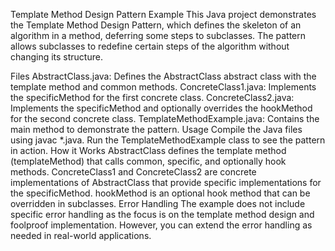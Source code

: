 Template Method Design Pattern Example
This Java project demonstrates the Template Method Design Pattern, which defines the skeleton of an algorithm in a method, deferring some steps to subclasses. The pattern allows subclasses to redefine certain steps of the algorithm without changing its structure.

Files
AbstractClass.java: Defines the AbstractClass abstract class with the template method and common methods.
ConcreteClass1.java: Implements the specificMethod for the first concrete class.
ConcreteClass2.java: Implements the specificMethod and optionally overrides the hookMethod for the second concrete class.
TemplateMethodExample.java: Contains the main method to demonstrate the pattern.
Usage
Compile the Java files using javac *.java.
Run the TemplateMethodExample class to see the pattern in action.
How it Works
AbstractClass defines the template method (templateMethod) that calls common, specific, and optionally hook methods.
ConcreteClass1 and ConcreteClass2 are concrete implementations of AbstractClass that provide specific implementations for the specificMethod.
hookMethod is an optional hook method that can be overridden in subclasses.
Error Handling
The example does not include specific error handling as the focus is on the template method design and foolproof implementation. However, you can extend the error handling as needed in real-world applications.

